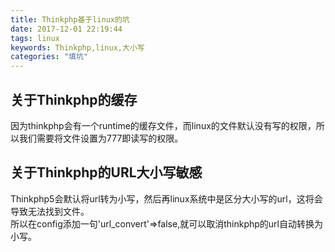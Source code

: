 ```yaml
---
title: Thinkphp基于linux的坑
date: 2017-12-01 22:19:44
tags: linux
keywords: Thinkphp,linux,大小写
categories: "填坑"
---
```

## 关于Thinkphp的缓存
因为thinkphp会有一个runtime的缓存文件，而linux的文件默认没有写的权限，所以我们需要将文件设置为777即读写的权限。

## 关于Thinkphp的URL大小写敏感
Thinkphp5会默认将url转为小写，然后再linux系统中是区分大小写的url，这将会导致无法找到文件。  
所以在config添加一句'url_convert'=>false,就可以取消thinkphp的url自动转换为小写。